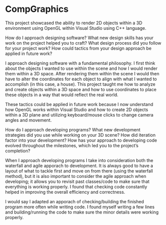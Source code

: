 # CompGraphics

This project showcased the ability to render 2D objects within a 3D environment using OpenGL within Visual Studio using C++ language.

How do I approach designing software?
What new design skills has your work on the project helped you to craft?
What design process did you follow for your project work?
How could tactics from your design approach be applied in future work?

I approach designing software with a fundamental philosophy. I first think about the objects I wanted to use within the scene and how I would render them within a 3D space. After rendering them within the scene I would then have to alter the coordinates for each object to align with what I wanted to accomplish (in this case, a house). This project taught me how to analyze and create objects within a 3D space and how to use coordinates to place these objects in a way that would reflect the real world. 

These tactics could be applied in future work because I now understand how OpenGL works within Visual Studio and how to create 2D objects within a 3D plane and utilizing keyboard/mouse clicks to change camera angles and movement.

How do I approach developing programs?
What new development strategies did you use while working on your 3D scene?
How did iteration factor into your development?
How has your approach to developing code evolved throughout the milestones, which led you to the project’s completion?

When I approach developing programs I take into consideration both the waterfall and agile apporach to development. It is always good to have a layout of what to tackle first and move on from there (using the waterfall method), but it is also important to consider the agile approach when developing; it allows you to revisit past classes/code to make sure that everything is working properly. I found that checking code constantly helped in improving the overall efficiency and correctness.

I would say I adapted an apporach of checking/building the finished program more often while writing code. I found myself writing a few lines and building/running the code to make sure the minor details were working properly. 
